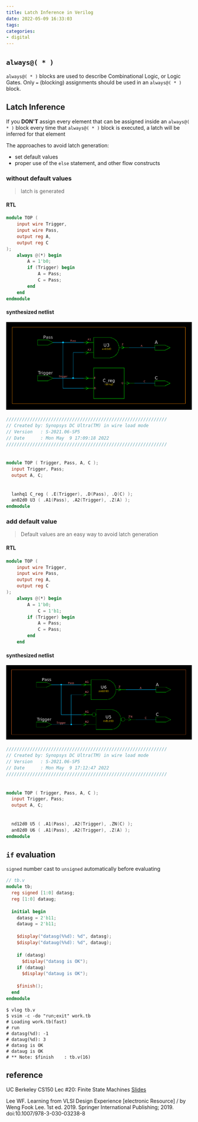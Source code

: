 ```yaml
---
title: Latch Inference in Verilog
date: 2022-05-09 16:33:03
tags:
categories:
- digital
---
```


## `always@( * )`

`always@( * )` blocks are used to describe Combinational Logic, or Logic Gates. Only `=` (blocking)
assignments should be used in an `always@( * )` block.

## Latch Inference

If you **DON'T** assign every element that can be assigned inside an `always@( * )` block every time that `always@( * )` block is executed, a latch will be inferred for that element

The approaches to avoid latch generation:

- set default values
- proper use of the `else` statement, and other flow constructs



### without default values

> latch is generated

#### RTL

```verilog
module TOP (
	input wire Trigger,
	input wire Pass,
	output reg A,
	output reg C
);
	always @(*) begin
		A = 1'b0;
		if (Trigger) begin
			A = Pass;
			C = Pass;
		end
	end
endmodule
```

#### synthesized  netlist

![image-20220509170640006](latch-inference/image-20220509170640006.png)

```verilog
/////////////////////////////////////////////////////////////
// Created by: Synopsys DC Ultra(TM) in wire load mode
// Version   : S-2021.06-SP5
// Date      : Mon May  9 17:09:18 2022
/////////////////////////////////////////////////////////////


module TOP ( Trigger, Pass, A, C );
  input Trigger, Pass;
  output A, C;


  lanhq1 C_reg ( .E(Trigger), .D(Pass), .Q(C) );
  an02d0 U3 ( .A1(Pass), .A2(Trigger), .Z(A) );
endmodule
```

### add default value

> Default values are an easy way to avoid latch generation

#### RTL

```verilog
module TOP (
	input wire Trigger,
	input wire Pass,
	output reg A,
	output reg C
);
	always @(*) begin
		A = 1'b0;
        	C = 1'b1;
		if (Trigger) begin
			A = Pass;
			C = Pass;
		end
	end
```



#### synthesized  netlist

![image-20220509171319204](latch-inference/image-20220509171319204.png)

```verilog
/////////////////////////////////////////////////////////////
// Created by: Synopsys DC Ultra(TM) in wire load mode
// Version   : S-2021.06-SP5
// Date      : Mon May  9 17:12:47 2022
/////////////////////////////////////////////////////////////


module TOP ( Trigger, Pass, A, C );
  input Trigger, Pass;
  output A, C;


  nd12d0 U5 ( .A1(Pass), .A2(Trigger), .ZN(C) );
  an02d0 U6 ( .A1(Pass), .A2(Trigger), .Z(A) );
endmodule

```



## `if` evaluation

`signed` number cast to `unsigned` automatically before evaluating

```verilog
// tb.v
module tb; 
  reg signed [1:0] datasg;
  reg [1:0] dataug;

  initial begin
    datasg = 2'b11;
    dataug = 2'b11;

    $display("datasg(%%d): %d", datasg);
    $display("dataug(%%d): %d", dataug);

    if (datasg)
      $display("datasg is OK");
    if (dataug)
      $display("dataug is OK");

    $finish();
  end 
endmodule
```

```
$ vlog tb.v
$ vsim -c -do "run;exit" work.tb
# Loading work.tb(fast)
# run
# datasg(%d): -1
# dataug(%d): 3
# datasg is OK
# dataug is OK
# ** Note: $finish    : tb.v(16)
```



## reference

UC Berkeley CS150 Lec #20: Finite State Machines [Slides](https://inst.eecs.berkeley.edu/~cs150/sp11/agenda/lec/lec20-fsm.pdf)

Lee WF. Learning from VLSI Design Experience [electronic Resource] / by Weng Fook Lee. 1st ed. 2019. Springer International Publishing; 2019. doi:10.1007/978-3-030-03238-8
